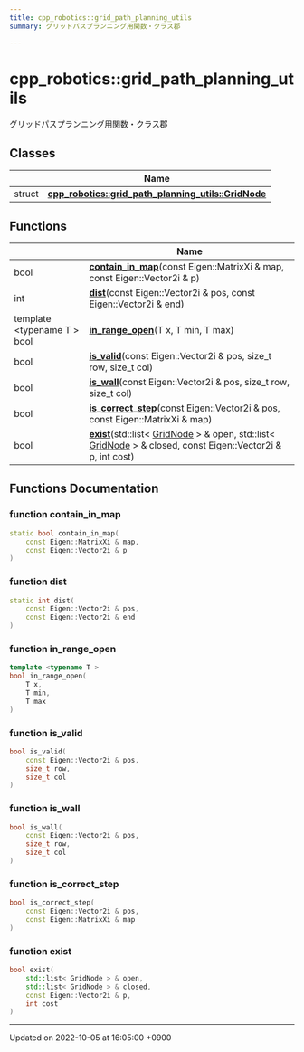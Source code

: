 ```yaml
---
title: cpp_robotics::grid_path_planning_utils
summary: グリッドパスプランニング用関数・クラス郡 

---
```


# cpp_robotics::grid_path_planning_utils

グリッドパスプランニング用関数・クラス郡 

## Classes

|                | Name           |
| -------------- | -------------- |
| struct | **[cpp_robotics::grid_path_planning_utils::GridNode](/cpp_robotics/doxybook/Classes/structcpp__robotics_1_1grid__path__planning__utils_1_1GridNode/)**  |

## Functions

|                | Name           |
| -------------- | -------------- |
| bool | **[contain_in_map](/cpp_robotics/doxybook/Namespaces/namespacecpp__robotics_1_1grid__path__planning__utils/#function-contain-in-map)**(const Eigen::MatrixXi & map, const Eigen::Vector2i & p) |
| int | **[dist](/cpp_robotics/doxybook/Namespaces/namespacecpp__robotics_1_1grid__path__planning__utils/#function-dist)**(const Eigen::Vector2i & pos, const Eigen::Vector2i & end) |
| template <typename T \> <br>bool | **[in_range_open](/cpp_robotics/doxybook/Namespaces/namespacecpp__robotics_1_1grid__path__planning__utils/#function-in-range-open)**(T x, T min, T max) |
| bool | **[is_valid](/cpp_robotics/doxybook/Namespaces/namespacecpp__robotics_1_1grid__path__planning__utils/#function-is-valid)**(const Eigen::Vector2i & pos, size_t row, size_t col) |
| bool | **[is_wall](/cpp_robotics/doxybook/Namespaces/namespacecpp__robotics_1_1grid__path__planning__utils/#function-is-wall)**(const Eigen::Vector2i & pos, size_t row, size_t col) |
| bool | **[is_correct_step](/cpp_robotics/doxybook/Namespaces/namespacecpp__robotics_1_1grid__path__planning__utils/#function-is-correct-step)**(const Eigen::Vector2i & pos, const Eigen::MatrixXi & map) |
| bool | **[exist](/cpp_robotics/doxybook/Namespaces/namespacecpp__robotics_1_1grid__path__planning__utils/#function-exist)**(std::list< [GridNode](/cpp_robotics/doxybook/Classes/structcpp__robotics_1_1grid__path__planning__utils_1_1GridNode/) > & open, std::list< [GridNode](/cpp_robotics/doxybook/Classes/structcpp__robotics_1_1grid__path__planning__utils_1_1GridNode/) > & closed, const Eigen::Vector2i & p, int cost) |


## Functions Documentation

### function contain_in_map

```cpp
static bool contain_in_map(
    const Eigen::MatrixXi & map,
    const Eigen::Vector2i & p
)
```


### function dist

```cpp
static int dist(
    const Eigen::Vector2i & pos,
    const Eigen::Vector2i & end
)
```


### function in_range_open

```cpp
template <typename T >
bool in_range_open(
    T x,
    T min,
    T max
)
```


### function is_valid

```cpp
bool is_valid(
    const Eigen::Vector2i & pos,
    size_t row,
    size_t col
)
```


### function is_wall

```cpp
bool is_wall(
    const Eigen::Vector2i & pos,
    size_t row,
    size_t col
)
```


### function is_correct_step

```cpp
bool is_correct_step(
    const Eigen::Vector2i & pos,
    const Eigen::MatrixXi & map
)
```


### function exist

```cpp
bool exist(
    std::list< GridNode > & open,
    std::list< GridNode > & closed,
    const Eigen::Vector2i & p,
    int cost
)
```






-------------------------------

Updated on 2022-10-05 at 16:05:00 +0900